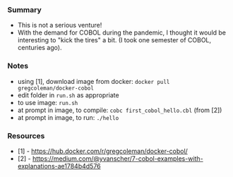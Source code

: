 
### Summary

* This is not a serious venture!
* With the demand for COBOL during the pandemic, I thought it would be interesting to "kick the tires" a bit. (I took one semester of COBOL, centuries ago).

### Notes

* using [1], download image from docker: `docker pull gregcoleman/docker-cobol`
* edit folder in `run.sh` as appropriate 
* to use image: `run.sh`
* at prompt in image, to compile: `cobc first_cobol_hello.cbl` (from [2])
* at prompt in image, to run: `./hello` 

### Resources

* [1] - https://hub.docker.com/r/gregcoleman/docker-cobol/
* [2] - https://medium.com/@yvanscher/7-cobol-examples-with-explanations-ae1784b4d576
